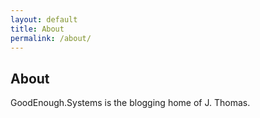 ```yaml
---
layout: default
title: About
permalink: /about/
---
```

## About

GoodEnough.Systems is the blogging home of J. Thomas.
